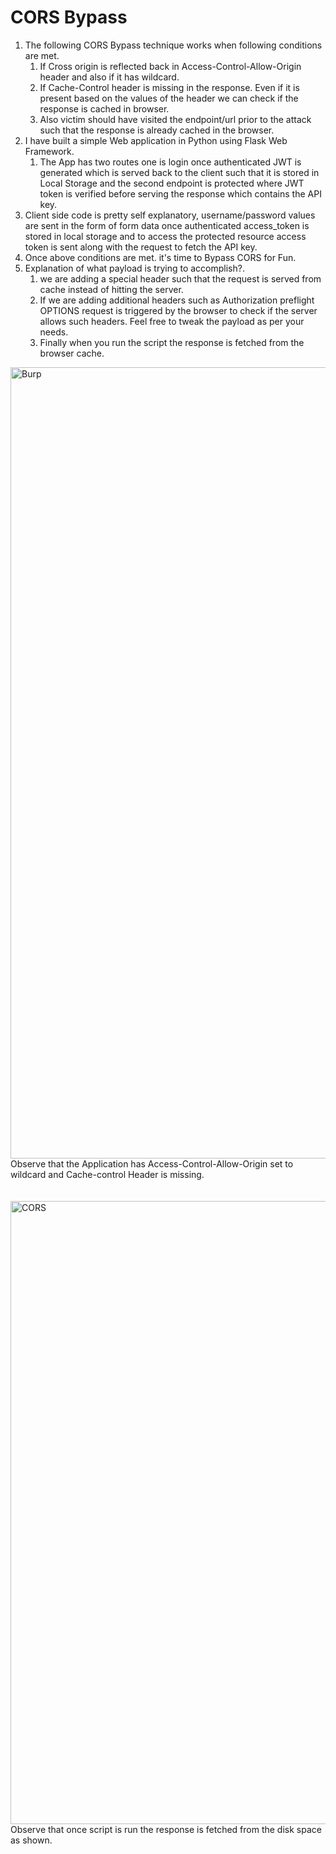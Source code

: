 # CORS Bypass
1. The following CORS Bypass technique works when following conditions are met.
      1. If Cross origin is reflected back in Access-Control-Allow-Origin header and also if it has wildcard.
      2. If Cache-Control header is missing in the response. Even if it is present based on the values of the header we can check if the response is cached in browser.
      3. Also victim should have visited the endpoint/url prior to the attack such that the response is already cached in the browser.
 2. I have built a simple Web application in Python using Flask Web Framework.
      1. The App has two routes one is login once authenticated JWT is generated which is served back to the client such that it is stored in Local Storage and the second endpoint is protected where JWT token is verified before serving the response which contains the API key.
 3. Client side code is pretty self explanatory, username/password values are sent in the form of form data once authenticated access_token is stored in local storage and to access the protected resource access token is sent along with the request to fetch the API key.
 4. Once above conditions are met. it's time to Bypass CORS for Fun.
 5. Explanation of what payload is trying to accomplish?.
      1. we are adding a special header such that the request is served from cache instead of hitting the server.
      2. If we are adding additional headers such as Authorization preflight OPTIONS request is triggered by the browser to check if the server allows such headers. Feel free to tweak the payload as per your needs.
      3.  Finally when you run the script the response is fetched from the browser cache.

<img width="1266" alt="Burp" src="https://github.com/Srikanth9410/CORS/assets/36133052/8ac5a7c5-520f-4879-b960-9447d2d75ad1">
            Observe that the Application has Access-Control-Allow-Origin set to wildcard and Cache-control Header is missing.<br><br><br>

<img width="997" alt="CORS" src="https://github.com/Srikanth9410/CORS/assets/36133052/b64315ea-88b8-4064-933b-35ee79add523">
            Observe that once script is run the response is fetched from the disk space as shown.
